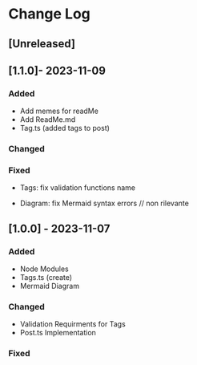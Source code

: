 
# Change Log
 
## [Unreleased] 

## [1.1.0]- 2023-11-09
 
### Added

  * Add memes for readMe
  * Add ReadMe.md
  * Tag.ts (added tags to post)

 
### Changed
 
### Fixed
* Tags: fix validation functions name

* Diagram: fix Mermaid syntax errors // non rilevante
 
## [1.0.0] - 2023-11-07
  
### Added

  * Node Modules
  * Tags.ts (create)
  * Mermaid Diagram

 
### Changed
* Validation Requirments for Tags
* Post.ts Implementation

### Fixed
